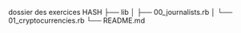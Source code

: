 dossier des exercices HASH
├── lib
│   ├── 00_journalists.rb
│   └── 01_cryptocurrencies.rb
└── README.md
